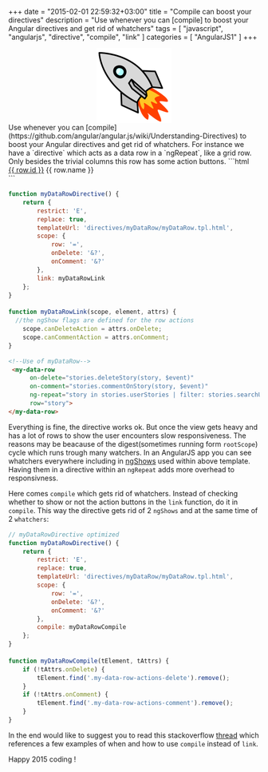 +++
date = "2015-02-01 22:59:32+03:00"
title = "Compile can boost your directives"
description = "Use whenever you can [compile] to boost your Angular directives and get rid of whatchers"
tags = [
    "javascript",
    "angularjs",
    "directive",
    "compile",
    "link"
]
categories = [
    "AngularJS1"
]
+++

<img class="right" src="../../images/rocket.png" style="display: block;margin: 0 auto; width:150px;height:150px;">
Use whenever you can [compile](https://github.com/angular/angular.js/wiki/Understanding-Directives) to boost your Angular directives and get rid of whatchers. For instance we have a `directive` which acts as a data row in a `ngRepeat`, like a grid row. Only besides the trivial columns this row has some action buttons.
<!--more-->
```html
<!--myDataRow.tpl.html-->
<div class="my-data-row" ng-class="{ 'my-data-row-selected': row.isSelected }" layout="row">
    <span class="my-data-row-name">
      <a class="my-data-row-id" href="">{{ row.id }}</a>
      <span>{{ row.name }}</span>
    </span>
    <span class="my-data-row-actions" flex>
      <i ng-show="canCommentAction" class="my-data-row-actions-comment icon" ng-click="commentOnEntity($event)"></i>
      <i ng-show="canDeleteAction" class="my-data-row-actions-delete icon" ng-click="deleteEntity($event)"></i>
      <i class="icon"></i>
    </span>
</div>
```

```javascript
function myDataRowDirective() {
    return {
        restrict: 'E',
        replace: true,
        templateUrl: 'directives/myDataRow/myDataRow.tpl.html',
        scope: {
            row: '=',
            onDelete: '&?',
            onComment: '&?'
        },
        link: myDataRowLink
    };
}

function myDataRowLink(scope, element, attrs) {
  //the ngShow flags are defined for the row actions
    scope.canDeleteAction = attrs.onDelete;
    scope.canCommentAction = attrs.onComment;
}
```

```html
<!--Use of myDataRow-->
 <my-data-row
      on-delete="stories.deleteStory(story, $event)"
      on-comment="stories.commentOnStory(story, $event)"
      ng-repeat="story in stories.userStories | filter: stories.searchUserStories | filter: stories.filterUserStoriesObj | orderBy: 'index' track by story.id"
      row="story">
</my-data-row>
```
Everything is fine, the directive works ok. But once the view gets heavy and has a lot of rows to show the user encounters slow responsiveness. The reasons may be beacause of the digest(sometimes running form `rootScope`) cycle which runs trough many watchers. In an AngularJS app you can see whatchers everywhere including in [ngShows](https://github.com/angular/angular.js/blob/master/src/ng/directive/ngShowHide.js)  used within above template. Having them in a directive within an `ngRepeat` adds more overhead to responsivness.

Here comes `compile` which gets rid of whatchers. Instead of checking whether to show or not the action buttons in the `link` function, do it in `compile`. This way the directive gets rid of 2 `ngShows` and at the same time of 2 `whatchers`:

```javascript
// myDataRowDirective optimized
function myDataRowDirective() {
    return {
        restrict: 'E',
        replace: true,
        templateUrl: 'directives/myDataRow/myDataRow.tpl.html',
        scope: {
            row: '=',
            onDelete: '&?',
            onComment: '&?'
        },
        compile: myDataRowCompile
    };
}

function myDataRowCompile(tElement, tAttrs) {
    if (!tAttrs.onDelete) {
        tElement.find('.my-data-row-actions-delete').remove();
    }
    if (!tAttrs.onComment) {
        tElement.find('.my-data-row-actions-comment').remove();
    }
}
```
In the end would like to suggest you to read this stackoverflow [thread](http://stackoverflow.com/questions/12164138/what-is-the-difference-between-compile-and-link-function-in-angularjs) which references a few examples of when and how to use `compile` instead of `link`. 

Happy 2015 coding !
